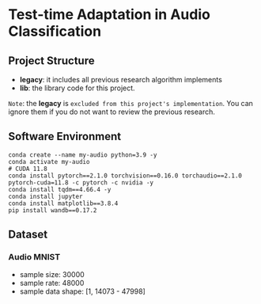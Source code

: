 # Test-time Adaptation in Audio Classification

## Project Structure
+ **legacy**: it includes all previous research algorithm implements
+ **lib**: the library code for this project.

`Note`: the **legacy** is `excluded from this project's implementation`. 
You can ignore them if you do not want to review the previous research.

## Software Environment
```shell
conda create --name my-audio python=3.9 -y 
conda activate my-audio
# CUDA 11.8
conda install pytorch==2.1.0 torchvision==0.16.0 torchaudio==2.1.0 pytorch-cuda=11.8 -c pytorch -c nvidia -y
conda install tqdm==4.66.4 -y
conda install jupyter
conda install matplotlib==3.8.4
pip install wandb==0.17.2
```

## Dataset
### Audio MNIST
+ sample size: 30000
+ sample rate: 48000
+ sample data shape: [1, 14073 - 47998]
